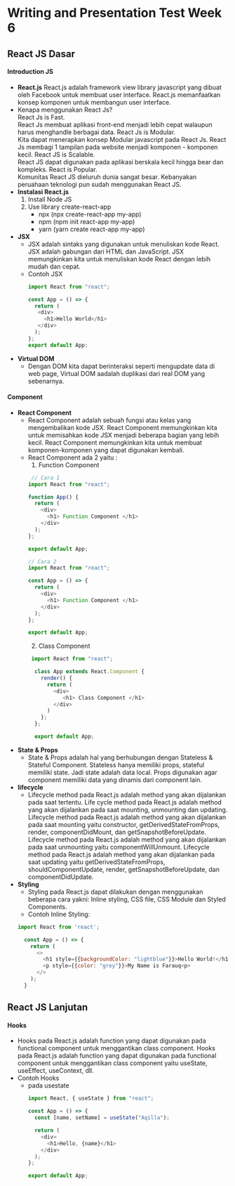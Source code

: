 # **Writing and Presentation Test Week 6**
## **React JS Dasar**
#### **Introduction JS**
- **React.js**
React.js adalah framework view library javascript yang dibuat oleh Facebook untuk membuat user interface. React.js memanfaatkan konsep komponen untuk membangun user interface.
- Kenapa menggunakan React Js? <br>
React Js is Fast.<br>
React Js membuat aplikasi front-end menjadi lebih cepat walaupun harus menghandle berbagai data.
React Js is Modular.<br>
Kita dapat menerapkan konsep Modular javascript pada React Js. React Js membagi 1 tampilan pada website menjadi komponen - komponen kecil.
React JS is Scalable.<br>
React JS dapat digunakan pada aplikasi berskala kecil hingga bear dan kompleks.
React is Popular.<br>
Komunitas React JS dieluruh dunia sangat besar. Kebanyakan peruahaan teknologi pun sudah menggunakan React JS.
- **Instalasi React.js**
  1. Install Node JS
  2. Use library create-react-app
      - npx (npx create-react-app my-app)
      - npm (npm init react-app my-app)
      - yarn (yarn create react-app my-app)
- **JSX**
  - JSX adalah sintaks yang digunakan untuk menuliskan kode React. JSX adalah gabungan dari HTML dan JavaScript. JSX memungkinkan kita untuk menuliskan kode React dengan lebih mudah dan cepat.
  - Contoh JSX
    ```js
    import React from "react";

    const App = () => {
      return (
       <div>
         <h1>Hello World</h1>
       </div>
      );
    };
    export default App;
    ```
- **Virtual DOM**
  - Dengan DOM kita dapat berinteraksi seperti mengupdate data di web page, Virtual DOM aadalah duplikasi dari real DOM yang sebenarnya.
#### **Component**
- **React Component**
  - React Component adalah sebuah fungsi atau kelas yang mengembalikan kode JSX. React Component memungkinkan kita untuk memisahkan kode JSX menjadi beberapa bagian yang lebih kecil. React Component memungkinkan kita untuk membuat komponen-komponen yang dapat digunakan kembali.
  - React Component ada 2 yaitu :
    1. Function Component
      ```js
       // Cara 1
      import React from "react";
    
      function App() {
        return (
          <div>
            <h1> Function Component </h1> 
          </div>
        );
      };
    
      export default App;
      ```
      ```js
      // Cara 2
      import React from "react";
    
      const App = () => {
        return (
          <div>
            <h1> Function Component </h1>
          </div>
        );
      };
    
      export default App;
      ```
    2. Class Component
    ```js
     import React from "react";

      class App extends React.Component {
        render() {
          return (
            <div>
               <h1> Class Component </h1>
            </div>
          )
        };
      };
    
      export default App;
    ```
- **State & Props**
  -  State & Props adalah hal yang berhubungan dengan Stateless & Stateful Component. Stateless hanya memiliki props, stateful memiliki state. Jadi state adalah data local. Props digunakan agar component memiliki data yang dinamis dari component lain.
- **lifecycle**
  - Lifecycle method pada React.js adalah method yang akan dijalankan pada saat tertentu. Life cycle method pada React.js adalah method yang akan dijalankan pada saat mounting, unmounting dan updating. Lifecycle method pada React.js adalah method yang akan dijalankan pada saat mounting yaitu constructor, getDerivedStateFromProps, render, componentDidMount, dan getSnapshotBeforeUpdate. Lifecycle method pada React.js adalah method yang akan dijalankan pada saat unmounting yaitu componentWillUnmount. Lifecycle method pada React.js adalah method yang akan dijalankan pada saat updating yaitu getDerivedStateFromProps, shouldComponentUpdate, render, getSnapshotBeforeUpdate, dan componentDidUpdate. 
- **Styling**
  - Styling pada React.js dapat dilakukan dengan menggunakan beberapa cara yakni: Inline styling, CSS file, CSS Module dan Styled Components.<br>
  - Contoh Inline Styling:
  ```js
  import React from 'react';

    const App = () => {
      return (
        <>
          <h1 style={{backgroundColor: "lightblue"}}>Hello World!</h1>
          <p style={{color: "grey"}}>My Name is Farauq<p>
        </>
      );
    }
  ```
## **React JS Lanjutan**
#### **Hooks**
- Hooks pada React.js adalah function yang dapat digunakan pada functional component untuk menggantikan class component. Hooks pada React.js adalah function yang dapat digunakan pada functional component untuk menggantikan class component yaitu useState, useEffect, useContext, dll.
- Contoh Hooks
  - pada usestate
    ```js
    import React, { useState } from "react";

    const App = () => {
      const [name, setName] = useState("Aqilla");
    
      return (
        <div>
          <h1>Hello, {name}</h1>
        </div>
      );
    };
    
    export default App;
    ```
